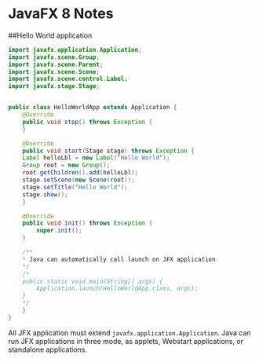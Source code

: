 # JavaFX 8 Notes

##Hello World application


```java
import javafx.application.Application;
import javafx.scene.Group;
import javafx.scene.Parent;
import javafx.scene.Scene;
import javafx.scene.control.Label;
import javafx.stage.Stage;


public class HelloWorldApp extends Application {
	@Override
	public void stop() throws Exception {
	}

	@Override
	public void start(Stage stage) throws Exception {
	Label helloLbl = new Label("Hello World");
	Group root = new Group();
	root.getChildren().add(helloLbl);
	stage.setScene(new Scene(root));
	stage.setTitle("Hello World");
	stage.show();
	}

	@Override
	public void init() throws Exception {
		super.init();
	}

	/**
	* Java can automatically call launch on JFX application.
	*/
	/*
	public static void main(String[] args) {
		Application.launch(HelloWorldApp.class, args);
	}
	*/
	}
}
```

All JFX application must extend `javafx.application.Application`. Java can run JFX applications in three mode, as applets, Webstart applications, or standalone applications. 